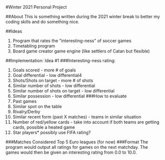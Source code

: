 #Winter 2021 Personal Project

##About 
This is something written during the 2021 winter break to better my coding skills and do something nice.

##Ideas
1. Program that rates the "interesting-ness" of soccer games
2. Timetabling program
3. Board game creator game engine (like settlers of Catan but flexible)



##Implementation: Idea #1
###Interesting-ness rating:
1. Goals scored - more # of goals
2. Goal differential - low differential4
3. Shots/Shots on target - more # of shots
4. Similar number of shots - low differential
5. Similar number of shots on target - low differential
6. Similar possession - low differential 
###How to evaluate
1. Past games
2. Similar spot on the table 
3. Rivalry/Derby 
4. Similar recent form (past X matches) - teams in similar situation
5. Number of red/yellow cards - take into account if both teams are getting cards, possible a heated game 
6. Star players* possibly use FIFA rating?

###Matches Considered
Top 5 Euro leagues (for now)
###Format
The program would output all ratings for games on the next matchday.
The games would then be given an interesting rating from 0.0 to 10.0.



